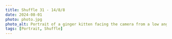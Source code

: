 ```yaml
---
title: Shuffle 31 - 14/8/8
date: 2024-08-01
photo: photo.jpg
photo_alt: Portrait of a ginger kitten facing the camera from a low angle
tags: [Portrait, Shuffle]
---
```

